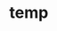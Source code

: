 # temp













































































































































































































































































































































































































































































































































































































